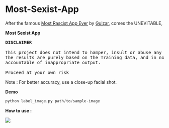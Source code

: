 # Most-Sexist-App

After the famous <a href="https://github.com/gulzar1996/most-racist-app-ever">Most Rascist App Ever</a> by <a href="https://github.com/gulzar1996">Gulzar</a>, comes the UNEVITABLE,

<b>Most Sexist App</b>

<pre><strong>DISCLAIMER </strong>

This project does not intend to hamper, insult or abuse any being, living or dead.
The results are purely based on the Training data, and in no scenario must the developer of the project be held 
accountable of inappropriate output.
 
Proceed at your own risk</pre>

Note : For better accuracy, use a close-up facial shot.
 
 <b>Demo </b> 
 
 ```python
 python label_image.py path/to/sample-image
 ```
 <b>How to use :</b>
 
  <img src="https://github.com/mr-skyaakash/Most-Sexist-App/blob/master/demo.png">
